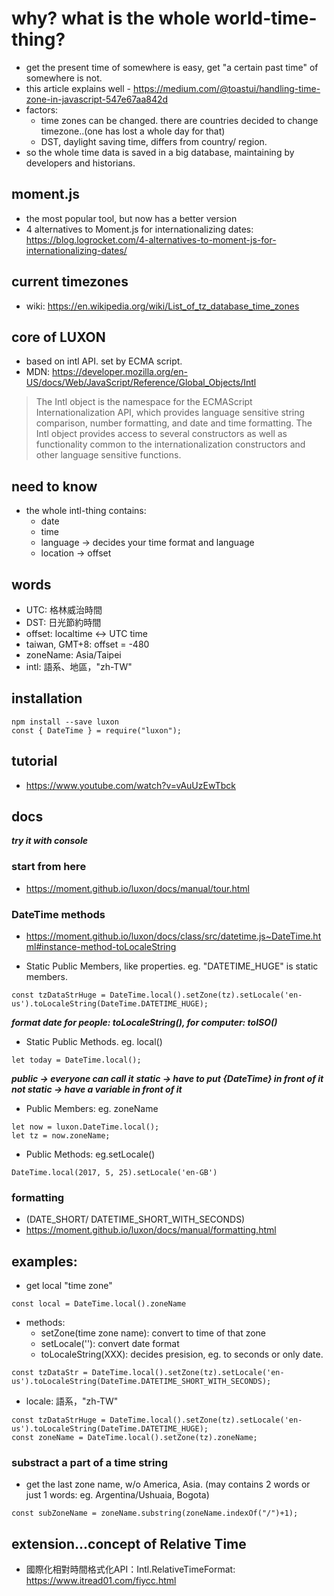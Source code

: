 # why? what is the whole world-time-thing?
- get the present time of somewhere is easy, get "a certain past time" of somewhere is not.
- this article explains well - https://medium.com/@toastui/handling-time-zone-in-javascript-547e67aa842d
- factors:
  - time zones can be changed. there are countries decided to change timezone..(one has lost a whole day for that)
  - DST, daylight saving time, differs from country/ region.
- so the whole time data is saved in a big database, maintaining by developers and historians.

## moment.js
- the most popular tool, but now has a better version
- 4 alternatives to Moment.js for internationalizing dates: https://blog.logrocket.com/4-alternatives-to-moment-js-for-internationalizing-dates/ 

## current timezones
- wiki: https://en.wikipedia.org/wiki/List_of_tz_database_time_zones

## core of LUXON
- based on intl API. set by ECMA script.
- MDN: https://developer.mozilla.org/en-US/docs/Web/JavaScript/Reference/Global_Objects/Intl

> The Intl object is the namespace for the ECMAScript Internationalization API, which provides language sensitive string comparison, number formatting, and date and time formatting. The Intl object provides access to several constructors as well as functionality common to the internationalization constructors and other language sensitive functions.

## need to know
- the whole intl-thing contains:
  - date
  - time
  - language -> decides your time format and language
  - location -> offset

## words
- UTC: 格林威治時間
- DST: 日光節約時間
- offset: localtime <-> UTC time
- taiwan, GMT+8: offset = -480
- zoneName: Asia/Taipei
- intl: 語系、地區，"zh-TW"


## installation
```
npm install --save luxon
const { DateTime } = require("luxon");
```

## tutorial 
- https://www.youtube.com/watch?v=vAuUzEwTbck

## docs
***try it with console***

### start from here
- https://moment.github.io/luxon/docs/manual/tour.html

### DateTime methods
- https://moment.github.io/luxon/docs/class/src/datetime.js~DateTime.html#instance-method-toLocaleString

- Static Public Members, like properties. eg. "DATETIME_HUGE" is static members.
```
const tzDataStrHuge = DateTime.local().setZone(tz).setLocale('en-us').toLocaleString(DateTime.DATETIME_HUGE); 
```
***format date for people: toLocaleString(), for computer: toISO()***

- Static Public Methods. eg. local()
```
let today = DateTime.local();
```
***public -> everyone can call it***
***static -> have to put {DateTime} in front of it***
***not static -> have a variable in front of it***

- Public Members: eg. zoneName
```
let now = luxon.DateTime.local();
let tz = now.zoneName;
```
- Public Methods: eg.setLocale()
```
DateTime.local(2017, 5, 25).setLocale('en-GB')
```

### formatting 
- (DATE_SHORT/ DATETIME_SHORT_WITH_SECONDS)
- https://moment.github.io/luxon/docs/manual/formatting.html  



## examples:
- get local "time zone"
```
const local = DateTime.local().zoneName
```
- methods: 
  - setZone(time zone name): convert to time of that zone
  - setLocale(''): convert date format
  - toLocaleString(XXX): decides presision, eg. to seconds or only date.
```
const tzDataStr = DateTime.local().setZone(tz).setLocale('en-us').toLocaleString(DateTime.DATETIME_SHORT_WITH_SECONDS);
```
- locale: 語系，"zh-TW"
```
const tzDataStrHuge = DateTime.local().setZone(tz).setLocale('en-us').toLocaleString(DateTime.DATETIME_HUGE);
const zoneName = DateTime.local().setZone(tz).zoneName;
```

### substract a part of a time string
- get the last zone name, w/o America, Asia. 
(may contains 2 words or just 1 words: eg. Argentina/Ushuaia, Bogota)
```
const subZoneName = zoneName.substring(zoneName.indexOf("/")+1);
```


## extension...concept of Relative Time
- 國際化相對時間格式化API：Intl.RelativeTimeFormat: https://www.itread01.com/fiycc.html

